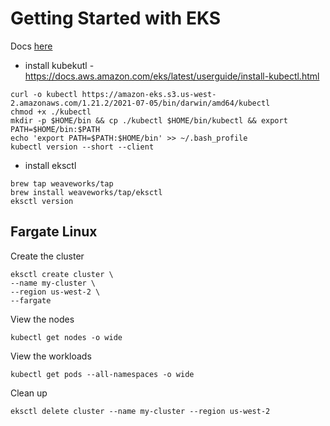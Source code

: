 # Getting Started with EKS

Docs [here](https://docs.aws.amazon.com/eks/latest/userguide/getting-started-eksctl.html)

* install kubekutl - https://docs.aws.amazon.com/eks/latest/userguide/install-kubectl.html

```
curl -o kubectl https://amazon-eks.s3.us-west-2.amazonaws.com/1.21.2/2021-07-05/bin/darwin/amd64/kubectl
chmod +x ./kubectl
mkdir -p $HOME/bin && cp ./kubectl $HOME/bin/kubectl && export PATH=$HOME/bin:$PATH
echo 'export PATH=$PATH:$HOME/bin' >> ~/.bash_profile
kubectl version --short --client
```

* install eksctl

```
brew tap weaveworks/tap
brew install weaveworks/tap/eksctl
eksctl version
```

## Fargate Linux

Create the cluster

```
eksctl create cluster \    
--name my-cluster \
--region us-west-2 \
--fargate
```

View the nodes

```
kubectl get nodes -o wide
```

View the workloads

```
kubectl get pods --all-namespaces -o wide
```

Clean up

```
eksctl delete cluster --name my-cluster --region us-west-2
```

